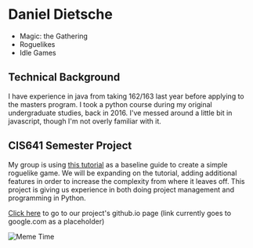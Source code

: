 # Daniel Dietsche

* Magic: the Gathering
* Roguelikes
* Idle Games

## Technical Background
I have experience in java from taking 162/163 last year before applying to the masters program. I took a python course during my original undergraduate studies, back in 2016. I've messed around a little bit in javascript, though I'm not overly familiar with it.

## CIS641 Semester Project
My group is using [this tutorial](http://rogueliketutorials.com/tutorials/tcod/v2/) as a baseline guide to create a simple roguelike game. We will be expanding on the tutorial, adding additional features in order to increase the complexity from where it leaves off. This project is giving us experience in both doing project management and programming in Python.

[Click here](google.com) to go to our project's github.io page (link currently goes to google.com as a placeholder)

![Meme Time](https://preview.redd.it/6q6azrp3e5t41.jpg?auto=webp&s=f28cfc10f24869ca00716d01ecb8af45e1caf9f0)
